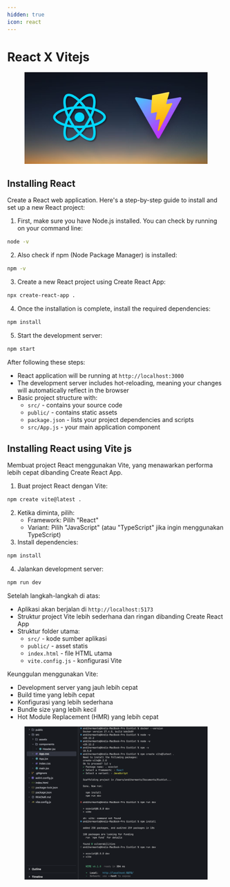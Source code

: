 ```yaml
---
hidden: true
icon: react
---
```


# React X Vitejs

<figure><img src="../.gitbook/assets/image (3) (1).png" alt=""><figcaption></figcaption></figure>

## Installing React

Create a React web application. Here's a step-by-step guide to install and set up a new React project:

1. First, make sure you have Node.js installed. You can check by running on your command line:

```bash
node -v
```

2. Also check if npm (Node Package Manager) is installed:

```bash
npm -v
```

3. Create a new React project using Create React App:

```bash
npx create-react-app .
```

4. Once the installation is complete, install the required dependencies:

```bash
npm install
```

5. Start the development server:

```bash
npm start
```

After following these steps:

* React application will be running at `http://localhost:3000`
* The development server includes hot-reloading, meaning your changes will automatically reflect in the browser
* Basic project structure with:
  * `src/` - contains your source code
  * `public/` - contains static assets
  * `package.json` - lists your project dependencies and scripts
  * `src/App.js` - your main application component

## Installing React using Vite js

Membuat project React menggunakan Vite, yang menawarkan performa lebih cepat dibanding Create React App.

1. Buat project React dengan Vite:

```bash
npm create vite@latest .
```

2. Ketika diminta, pilih:
   * Framework: Pilih "React"
   * Variant: Pilih "JavaScript" (atau "TypeScript" jika ingin menggunakan TypeScript)
3. Install dependencies:

```bash
npm install
```

4. Jalankan development server:

```bash
npm run dev
```

Setelah langkah-langkah di atas:

* Aplikasi akan berjalan di `http://localhost:5173`
* Struktur project Vite lebih sederhana dan ringan dibanding Create React App
* Struktur folder utama:
  * `src/` - kode sumber aplikasi
  * `public/` - asset statis
  * `index.html` - file HTML utama
  * `vite.config.js` - konfigurasi Vite

Keunggulan menggunakan Vite:

* Development server yang jauh lebih cepat
* Build time yang lebih cepat
* Konfigurasi yang lebih sederhana
* Bundle size yang lebih kecil
* Hot Module Replacement (HMR) yang lebih cepat

<figure><img src="../.gitbook/assets/image (4) (1).png" alt=""><figcaption></figcaption></figure>
